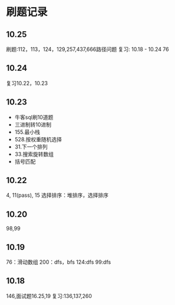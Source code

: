 # 刷题记录 

## 10.25
刷题:112，113，124，129,257,437,666路径问题
复习: 10.18 - 10.24
76

## 10.24
复习10.22，10.23

## 10.23
- 牛客sql刷10道题
- 三进制转10进制
- 155.最小栈
- 528.按权重随机选择
- 31.下一个排列
- 33.搜索旋转数组
- 括号匹配

## 10.22
4,
11(pass),
15
选择排序：堆排序，选择排序

## 10.20
98,99
## 10.19
76：滑动数组
200：dfs，bfs
124:dfs
99:dfs
## 10.18
146,面试题16.25,19
复习:136,137,260